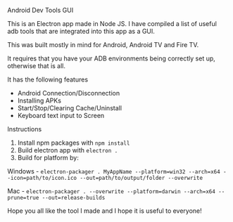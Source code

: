 Android Dev Tools GUI

This is an Electron app made in Node JS. I have compiled a list of useful adb tools that are integrated into this app as a GUI.

This was built mostly in mind for Android, Android TV and Fire TV.

It requires that you have your ADB environments being correctly set up, otherwise that is all.

It has the following features
- Android Connection/Disconnection
- Installing APKs
- Start/Stop/Clearing Cache/Uninstall
- Keyboard text input to Screen

Instructions
1. Install npm packages with ```npm install```
2. Build electron app with ```electron .```
3. Build for platform by:
  
  Windows - ```electron-packager . MyAppName --platform=win32 --arch=x64 --icon=path/to/icon.ico --out=path/to/output/folder --overwrite```
  
  Mac - ```electron-packager . --overwrite --platform=darwin --arch=x64 --prune=true --out=release-builds ```

Hope you all like the tool I made and I hope it is useful to everyone!
